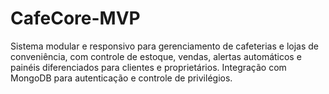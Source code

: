 # CafeCore-MVP
Sistema modular e responsivo para gerenciamento de cafeterias e lojas de conveniência, com controle de estoque, vendas, alertas automáticos e painéis diferenciados para clientes e proprietários. Integração com MongoDB para autenticação e controle de privilégios.
